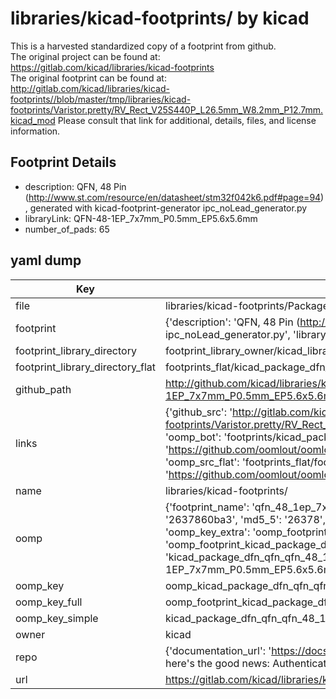 # libraries/kicad-footprints/ by kicad  
This is a harvested standardized copy of a footprint from github.  
The original project can be found at:  
https://gitlab.com/kicad/libraries/kicad-footprints  
The original footprint can be found at:
http://gitlab.com/kicad/libraries/kicad-footprints//blob/master/tmp/libraries/kicad-footprints/Varistor.pretty/RV_Rect_V25S440P_L26.5mm_W8.2mm_P12.7mm.kicad_mod
Please consult that link for additional, details, files, and license information.  
## Footprint Details
* description: QFN, 48 Pin (http://www.st.com/resource/en/datasheet/stm32f042k6.pdf#page=94), generated with kicad-footprint-generator ipc_noLead_generator.py  
* libraryLink: QFN-48-1EP_7x7mm_P0.5mm_EP5.6x5.6mm  
* number_of_pads: 65  
## yaml dump  
| Key | Value |  
| --- | --- |  
| file | libraries/kicad-footprints/Package_DFN_QFN.pretty/QFN-48-1EP_7x7mm_P0.5mm_EP5.6x5.6mm.kicad_mod |  
| footprint | {'description': 'QFN, 48 Pin (http://www.st.com/resource/en/datasheet/stm32f042k6.pdf#page=94), generated with kicad-footprint-generator ipc_noLead_generator.py', 'libraryLink': 'QFN-48-1EP_7x7mm_P0.5mm_EP5.6x5.6mm', 'number_of_pads': 65} |  
| footprint_library_directory | footprint_library_owner/kicad_libraries/kicad-footprints/ |  
| footprint_library_directory_flat | footprints_flat/kicad_package_dfn_qfn_qfn_48_1ep_7x7mm_p0_5mm_ep5_6x5_6mm/working |  
| github_path | http://github.com/kicad/libraries/kicad-footprints//blob/master/tmp/libraries/kicad-footprints/Package_DFN_QFN.pretty/QFN-48-1EP_7x7mm_P0.5mm_EP5.6x5.6mm.kicad_mod |  
| links | {'github_src': 'http://gitlab.com/kicad/libraries/kicad-footprints//blob/master/tmp/libraries/kicad-footprints/Varistor.pretty/RV_Rect_V25S440P_L26.5mm_W8.2mm_P12.7mm.kicad_mod', 'github_src_repo': 'https://gitlab.com/kicad/libraries/kicad-footprints', 'oomp_bot': 'footprints/kicad_package_dfn_qfn_qfn_48_1ep_7x7mm_p0_5mm_ep5_6x5_6mm/working', 'oomp_bot_github': 'https://github.com/oomlout/oomlout_oomp_footprint_bot/tree/main/footprints/kicad_package_dfn_qfn_qfn_48_1ep_7x7mm_p0_5mm_ep5_6x5_6mm/working', 'oomp_src_flat': 'footprints_flat/footprints_flat/kicad_package_dfn_qfn_qfn_48_1ep_7x7mm_p0_5mm_ep5_6x5_6mm/working', 'oomp_src_flat_github': 'https://github.com/oomlout/oomlout_oomp_footprint_src/tree/main/footprints_flat/kicad_package_dfn_qfn_qfn_48_1ep_7x7mm_p0_5mm_ep5_6x5_6mm/working'} |  
| name | libraries/kicad-footprints/ |  
| oomp | {'footprint_name': 'qfn_48_1ep_7x7mm_p0_5mm_ep5_6x5_6mm', 'library_name': 'package_dfn_qfn', 'md5': '2637860ba3d7135c74f8cf40a273092f', 'md5_10': '2637860ba3', 'md5_5': '26378', 'md5_6': '263786', 'oomp_key': 'oomp_kicad_package_dfn_qfn_qfn_48_1ep_7x7mm_p0_5mm_ep5_6x5_6mm', 'oomp_key_extra': 'oomp_footprint_kicad_package_dfn_qfn_qfn_48_1ep_7x7mm_p0_5mm_ep5_6x5_6mm', 'oomp_key_full': 'oomp_footprint_kicad_package_dfn_qfn_qfn_48_1ep_7x7mm_p0_5mm_ep5_6x5_6mm_263786', 'oomp_key_simple': 'kicad_package_dfn_qfn_qfn_48_1ep_7x7mm_p0_5mm_ep5_6x5_6mm', 'original_filename': 'libraries/kicad-footprints/Package_DFN_QFN.pretty/QFN-48-1EP_7x7mm_P0.5mm_EP5.6x5.6mm.kicad_mod', 'owner_name': 'kicad'} |  
| oomp_key | oomp_kicad_package_dfn_qfn_qfn_48_1ep_7x7mm_p0_5mm_ep5_6x5_6mm |  
| oomp_key_full | oomp_footprint_kicad_package_dfn_qfn_qfn_48_1ep_7x7mm_p0_5mm_ep5_6x5_6mm |  
| oomp_key_simple | kicad_package_dfn_qfn_qfn_48_1ep_7x7mm_p0_5mm_ep5_6x5_6mm |  
| owner | kicad |  
| repo | {'documentation_url': 'https://docs.github.com/rest/overview/resources-in-the-rest-api#rate-limiting', 'message': "API rate limit exceeded for 84.66.173.59. (But here's the good news: Authenticated requests get a higher rate limit. Check out the documentation for more details.)"} |  
| url | https://gitlab.com/kicad/libraries/kicad-footprints |  

